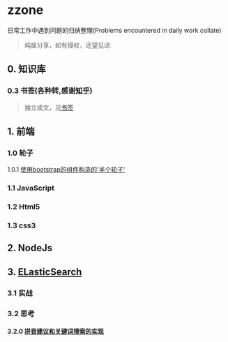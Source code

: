 # zzone
日常工作中遇到问题的归纳整理(Problems encountered in daily work collate)

> 纯属分享，如有侵权，还望见谅.

## 0. 知识库

### 0.3 书签(各种转,感谢[知乎](http://www.zhihu.com))

 > 独立成文，见[书签](https://github.com/occultskyrong/zzone/blob/master/doc/0.3_bookmark/README.md)

## 1. 前端

### 1.0 轮子

1.0.1  [使用bootstrap的组件构造的'半个轮子'](https://github.com/occultskyrong/zzone/blob/master/doc/1.0_frame/%E5%89%8D%E7%AB%AF%E8%BD%AE%E5%AD%90.md)

### 1.1 JavaScript

### 1.2 Html5

### 1.3 css3

## 2. NodeJs

## 3. [ELasticSearch](./3.0_ElasticSearch)

### 3.1 实战

### 3.2 思考

#### 3.2.0  [拼音建议和关键词搜索的实现](https://github.com/occultskyrong/zzone/blob/master/doc/3.0_ElasticSearch/ik%2Bpinyin.md)

